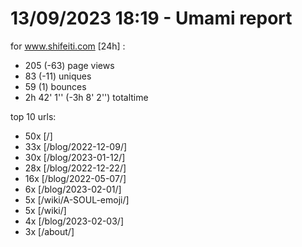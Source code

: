 # 13/09/2023 18:19 - Umami report
for www.shifeiti.com [24h] :

 - 205 (-63) page views
 - 83 (-11) uniques
 - 59 (1) bounces
 - 2h 42' 1'' (-3h 8' 2'') totaltime


top 10 urls:
 - 50x [/]
 - 33x [/blog/2022-12-09/]
 - 30x [/blog/2023-01-12/]
 - 28x [/blog/2022-12-22/]
 - 16x [/blog/2022-05-07/]
 - 6x [/blog/2023-02-01/]
 - 5x [/wiki/A-SOUL-emoji/]
 - 5x [/wiki/]
 - 4x [/blog/2023-02-03/]
 - 3x [/about/]


